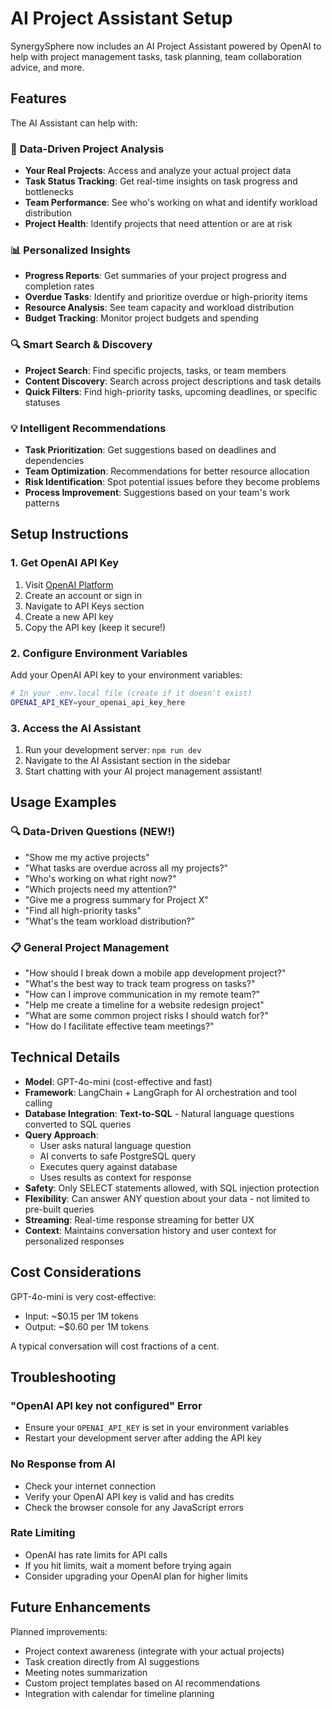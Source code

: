 # AI Project Assistant Setup

SynergySphere now includes an AI Project Assistant powered by OpenAI to help with project management tasks, task planning, team collaboration advice, and more.

## Features

The AI Assistant can help with:

### 🎯 **Data-Driven Project Analysis**
- **Your Real Projects**: Access and analyze your actual project data
- **Task Status Tracking**: Get real-time insights on task progress and bottlenecks
- **Team Performance**: See who's working on what and identify workload distribution
- **Project Health**: Identify projects that need attention or are at risk

### 📊 **Personalized Insights**
- **Progress Reports**: Get summaries of your project progress and completion rates
- **Overdue Tasks**: Identify and prioritize overdue or high-priority items
- **Resource Analysis**: See team capacity and workload distribution
- **Budget Tracking**: Monitor project budgets and spending

### 🔍 **Smart Search & Discovery**
- **Project Search**: Find specific projects, tasks, or team members
- **Content Discovery**: Search across project descriptions and task details
- **Quick Filters**: Find high-priority tasks, upcoming deadlines, or specific statuses

### 💡 **Intelligent Recommendations**
- **Task Prioritization**: Get suggestions based on deadlines and dependencies
- **Team Optimization**: Recommendations for better resource allocation
- **Risk Identification**: Spot potential issues before they become problems
- **Process Improvement**: Suggestions based on your team's work patterns

## Setup Instructions

### 1. Get OpenAI API Key

1. Visit [OpenAI Platform](https://platform.openai.com/)
2. Create an account or sign in
3. Navigate to API Keys section
4. Create a new API key
5. Copy the API key (keep it secure!)

### 2. Configure Environment Variables

Add your OpenAI API key to your environment variables:

```bash
# In your .env.local file (create if it doesn't exist)
OPENAI_API_KEY=your_openai_api_key_here
```

### 3. Access the AI Assistant

1. Run your development server: `npm run dev`
2. Navigate to the AI Assistant section in the sidebar
3. Start chatting with your AI project management assistant!

## Usage Examples

### 🔍 **Data-Driven Questions** (NEW!)
- "Show me my active projects"
- "What tasks are overdue across all my projects?"
- "Who's working on what right now?"
- "Which projects need my attention?"
- "Give me a progress summary for Project X"
- "Find all high-priority tasks"
- "What's the team workload distribution?"

### 📋 **General Project Management**
- "How should I break down a mobile app development project?"
- "What's the best way to track team progress on tasks?"
- "How can I improve communication in my remote team?"
- "Help me create a timeline for a website redesign project"
- "What are some common project risks I should watch for?"
- "How do I facilitate effective team meetings?"

## Technical Details

- **Model**: GPT-4o-mini (cost-effective and fast)
- **Framework**: LangChain + LangGraph for AI orchestration and tool calling
- **Database Integration**: **Text-to-SQL** - Natural language questions converted to SQL queries
- **Query Approach**: 
  - User asks natural language question
  - AI converts to safe PostgreSQL query
  - Executes query against database
  - Uses results as context for response
- **Safety**: Only SELECT statements allowed, with SQL injection protection
- **Flexibility**: Can answer ANY question about your data - not limited to pre-built queries
- **Streaming**: Real-time response streaming for better UX
- **Context**: Maintains conversation history and user context for personalized responses

## Cost Considerations

GPT-4o-mini is very cost-effective:
- Input: ~$0.15 per 1M tokens
- Output: ~$0.60 per 1M tokens

A typical conversation will cost fractions of a cent.

## Troubleshooting

### "OpenAI API key not configured" Error
- Ensure your `OPENAI_API_KEY` is set in your environment variables
- Restart your development server after adding the API key

### No Response from AI
- Check your internet connection
- Verify your OpenAI API key is valid and has credits
- Check the browser console for any JavaScript errors

### Rate Limiting
- OpenAI has rate limits for API calls
- If you hit limits, wait a moment before trying again
- Consider upgrading your OpenAI plan for higher limits

## Future Enhancements

Planned improvements:
- Project context awareness (integrate with your actual projects)
- Task creation directly from AI suggestions
- Meeting notes summarization
- Custom project templates based on AI recommendations
- Integration with calendar for timeline planning 